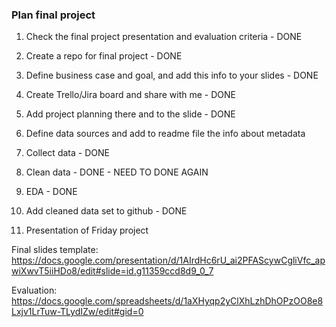 ### Plan final project

1. Check the final project presentation and evaluation criteria - DONE

2. Create a repo for final project - DONE

3. Define business case and goal, and add this info to your slides - DONE

4. Create Trello/Jira board and share with me - DONE

5. Add project planning there and to the slide - DONE

6. Define data sources and add to readme file the info about metadata

7. Collect data - DONE

8. Clean data - DONE - NEED TO DONE AGAIN

9. EDA - DONE

10. Add cleaned data set to github - DONE

11. Presentation of Friday project

Final slides template: https://docs.google.com/presentation/d/1AIrdHc6rU_ai2PFAScywCgliVfc_apwiXwvT5iiHDo8/edit#slide=id.g11359ccd8d9_0_7

Evaluation: https://docs.google.com/spreadsheets/d/1aXHyqp2yClXhLzhDhOPzOO8e8Lxjv1LrTuw-TLydIZw/edit#gid=0